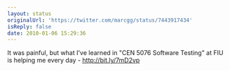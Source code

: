 ```yaml
---
layout: status
originalUrl: 'https://twitter.com/marcgg/status/7443917434'
isReply: false
date: 2010-01-06 15:29:36
---
```


It was painful, but what I've learned in "CEN 5076 Software Testing" at FIU is helping me every day - http://bit.ly/7mD2vp
